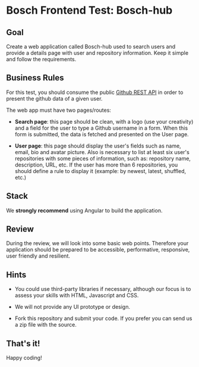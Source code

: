 
# Bosch Frontend Test: Bosch-hub

## Goal

Create a web application called Bosch-hub used to search users and provide a details page with user and repository information. Keep it simple and follow the requirements.


## Business Rules

For this test, you should consume the public [Github REST API](https://docs.github.com/en/free-pro-team@latest/rest/overview/endpoints-available-for-github-apps#users) in order to present the github data of a given user. 

The web app must have two pages/routes:

- <b>Search page</b>: this page should be clean, with a logo (use your creativity) and a field for the user to type a Github username in a form. When this form is submitted, the data is fetched and presented on the User page.

- <b>User page</b>: this page should display the user's fields such as name, email, bio and avatar picture. Also is necessary to list at least six user's repositories with some pieces of information, such as: repository name, description, URL, etc. If the user has more than 6 repositories, you should define a rule to display it (example: by newest, latest, shuffled, etc.)


## Stack

We <b>strongly recommend</b> using Angular to build the application. 

## Review

During the review, we will look into some basic web points. Therefore your application should be prepared to be accessible, performative, responsive, user friendly and resilient.

## Hints

* You could use third-party libraries if necessary, although our focus is to assess your skills with HTML, Javascript and CSS. 

* We will not provide any UI prototype or design.

* Fork this repository and submit your code. If you prefer you can send us a zip file with the source.

## That's it!

Happy coding!

